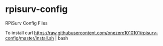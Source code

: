 # rpisurv-config
RPiSurv Config Files

To install 
curl https://raw.githubusercontent.com/onezero1010101/rpisurv-config/master/install.sh | bash
